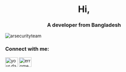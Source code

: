 <h1 align="center">Hi,</h1>
<h3 align="center">A developer from Bangladesh</h3>

<p align="left"> <img src="https://komarev.com/ghpvc/?username=arsecurityteam&label=Profile%20views&color=0e75b6&style=flat" alt="arsecurityteam" /> </p>

<h3 align="left">Connect with me:</h3>
<p align="left">
<a href="https://fb.com/your.dad.06" target="blank"><img align="center" src="https://raw.githubusercontent.com/rahuldkjain/github-profile-readme-generator/master/src/images/icons/Social/facebook.svg" alt="your.dad.06" height="30" width="40" /></a>
<a href="https://instagram.com/erromeo07" target="blank"><img align="center" src="https://raw.githubusercontent.com/rahuldkjain/github-profile-readme-generator/master/src/images/icons/Social/instagram.svg" alt="erromeo07" height="30" width="40" /></a>
</p>
